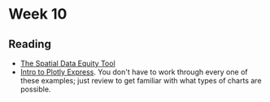 # Week 10

## Reading

- [The Spatial Data Equity Tool](https://medium.com/@urban_institute/introducing-a-spatial-equity-data-tool-b959c40298cf)
- [Intro to Plotly Express](https://plotly.com/python/plotly-express/). You don't have to work through every one of these examples; just review to get familiar with what types of charts are possible.
